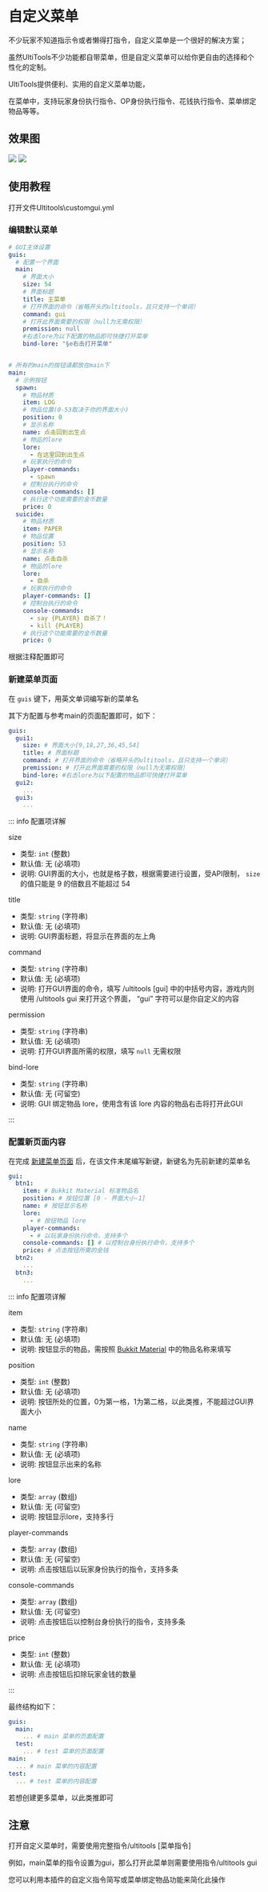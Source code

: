 # 自定义菜单

不少玩家不知道指示令或者懒得打指令，自定义菜单是一个很好的解决方案；

虽然UltiTools不少功能都自带菜单，但是自定义菜单可以给你更自由的选择和个性化的定制。

UltiTools提供便利、实用的自定义菜单功能，

在菜单中，支持玩家身份执行指令、OP身份执行指令、花钱执行指令、菜单绑定物品等等。

## 效果图

![](/assets/自定义菜单1.jpg)
![](/assets/自定义菜单2.jpg)

## 使用教程

打开文件Ultitools\customgui.yml

### 编辑默认菜单

```yaml
# GUI主体设置
guis:
  # 配置一个界面
  main:
    # 界面大小
    size: 54
    # 界面标题
    title: 主菜单
    # 打开界面的命令（省略开头的ultitools，且只支持一个单词）
    command: gui
    # 打开此界面需要的权限（null为无需权限）
    premission: null
    #右击lore为以下配置的物品即可快捷打开菜单
    bind-lore: "§e右击打开菜单"


# 所有的main的按钮请都放在main下
main:
  # 示例按钮
  spawn:
    # 物品材质
    item: LOG
    # 物品位置(0-53取决于你的界面大小)
    position: 0
    # 显示名称
    name: 点击回到出生点
    # 物品的lore
    lore:
      - 在这里回到出生点
    # 玩家执行的命令
    player-commands:
      - spawn
    # 控制台执行的命令
    console-commands: []
    # 执行这个功能需要的金币数量
    price: 0
  suicide:
    # 物品材质
    item: PAPER
    # 物品位置
    position: 53
    # 显示名称
    name: 点击自杀
    # 物品的lore
    lore:
      - 自杀
    # 玩家执行的命令
    player-commands: []
    # 控制台执行的命令
    console-commands:
      - say {PLAYER} 自杀了！
      - kill {PLAYER}
    # 执行这个功能需要的金币数量
    price: 0
```

根据注释配置即可

### 新建菜单页面

在 ` guis ` 键下，用英文单词编写新的菜单名

其下方配置与参考main的页面配置即可，如下：

```yaml
guis:
  gui1:
    size: # 界面大小[9,18,27,36,45,54]
    title: # 界面标题
    command: # 打开界面的命令（省略开头的ultitools，且只支持一个单词）
    premission: # 打开此界面需要的权限（null为无需权限）
    bind-lore: #右击lore为以下配置的物品即可快捷打开菜单
  gui2:
    ...
  gui3:
    ...
```
::: info 配置项详解

size

- 类型: ` int ` (整数)
- 默认值: 无 (必填项)
- 说明: GUI界面的大小，也就是格子数，根据需要进行设置，受API限制， ` size ` 的值只能是 9 的倍数且不能超过 54

title

- 类型: ` string ` (字符串)
- 默认值: 无 (必填项)
- 说明: GUI界面标题，将显示在界面的左上角

command

- 类型: ` string ` (字符串)
- 默认值: 无 (必填项)
- 说明: 打开GUI界面的命令，填写 /ultitools \[gui\] 中的中括号内容，游戏内则使用 /ultitools gui 来打开这个界面， “gui” 字符可以是你自定义的内容

permission

- 类型: ` string ` (字符串)
- 默认值: 无 (必填项)
- 说明: 打开GUI界面所需的权限，填写 ` null ` 无需权限


bind-lore

- 类型: ` string ` (字符串)
- 默认值: 无 (可留空)
- 说明: GUI 绑定物品 lore，使用含有该 lore 内容的物品右击将打开此GUI

:::

### 配置新页面内容

在完成 [新建菜单页面](#新建菜单页面) 后，在该文件末尾编写新键，新键名为先前新建的菜单名

```yaml
gui:
  btn1:
    item: # Bukkit Material 标准物品名
    position: # 按钮位置 [0 - 界面大小-1]
    name: # 按钮显示名称
    lore:
      - # 按钮物品 lore
    player-commands:
      - # 以玩家身份执行命令，支持多个
    console-commands: [] # 以控制台身份执行命令，支持多个
    price: # 点击按钮所需的金钱
  btn2:
    ...
  btn3:
    ...
```
::: info 配置项详解

item

- 类型: ` string ` (字符串)
- 默认值: 无 (必填项)
- 说明: 按钮显示的物品，需按照 [Bukkit Material](https://hub.spigotmc.org/javadocs/bukkit/org/bukkit/Material.html) 中的物品名称来填写

position

- 类型: ` int ` (整数)
- 默认值: 无 (必填项)
- 说明: 按钮所处的位置，0为第一格，1为第二格，以此类推，不能超过GUI界面大小

name

- 类型: ` string ` (字符串)
- 默认值: 无 (必填项)
- 说明: 按钮显示出来的名称

lore

- 类型: ` array ` (数组)
- 默认值: 无 (可留空)
- 说明: 按钮显示lore，支持多行

player-commands

- 类型: ` array ` (数组)
- 默认值: 无 (可留空)
- 说明: 点击按钮后以玩家身份执行的指令，支持多条

console-commands

- 类型: ` array ` (数组)
- 默认值: 无 (可留空)
- 说明: 点击按钮后以控制台身份执行的指令，支持多条

price

- 类型: ` int ` (整数)
- 默认值: 无 (必填项)
- 说明: 点击按钮后扣除玩家金钱的数量

:::

最终结构如下：

```yaml
guis:
  main:
    ... # main 菜单的页面配置
  test:
    ... # test 菜单的页面配置
main:
  ... # main 菜单的内容配置
test:
  ... # test 菜单的内容配置
```

若想创建更多菜单，以此类推即可

## 注意

打开自定义菜单时，需要使用完整指令/ultitools \[菜单指令\]

例如，main菜单的指令设置为gui，那么打开此菜单则需要使用指令/ultitools gui

您可以利用本插件的自定义指令简写或菜单绑定物品功能来简化此操作



